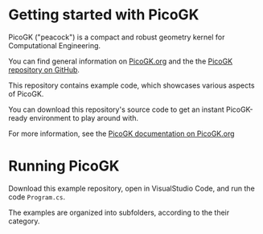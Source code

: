 # Getting started with PicoGK

PicoGK ("peacock") is a compact and robust geometry kernel for Computational Engineering.

You can find general information on [PicoGK.org](https://picogk.org) and the the [PicoGK repository on GitHub](https://leap71.com/PicoGK).

This repository contains example code, which showcases various aspects of PicoGK.

You can download this repository's source code to get an instant PicoGK-ready environment to play around with.

For more information, see the [PicoGK documentation on PicoGK.org](https://picogk.org/doc/)

# Running PicoGK

Download this example repository, open in VisualStudio Code, and run the code `Program.cs`.

The examples are organized into subfolders, according to the their category.
